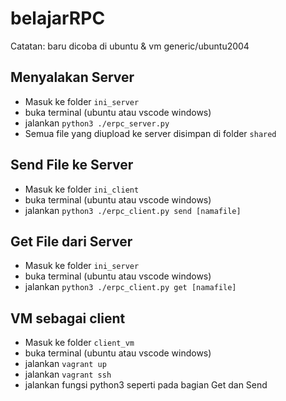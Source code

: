 # belajarRPC
Catatan: baru dicoba di ubuntu & vm generic/ubuntu2004
## Menyalakan Server
- Masuk ke folder `ini_server`
- buka terminal (ubuntu atau vscode windows)
- jalankan `python3 ./erpc_server.py`
- Semua file yang diupload ke server disimpan di folder `shared`

## Send File ke Server
- Masuk ke folder `ini_client`
- buka terminal (ubuntu atau vscode windows)
- jalankan `python3 ./erpc_client.py send [namafile]`

## Get File dari Server
- Masuk ke folder `ini_server`
- buka terminal (ubuntu atau vscode windows)
- jalankan `python3 ./erpc_client.py get [namafile]`

## VM sebagai client
- Masuk ke folder `client_vm`
- buka terminal (ubuntu atau vscode windows)
- jalankan `vagrant up`
- jalankan `vagrant ssh`
- jalankan fungsi python3 seperti pada bagian Get dan Send

